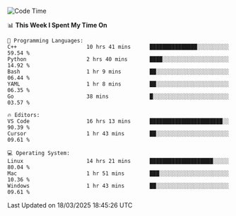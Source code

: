
<!--START_SECTION:waka-->
![Code Time](http://img.shields.io/badge/Code%20Time-3%2C205%20hrs%206%20mins-blue)

📊 **This Week I Spent My Time On** 

```text
💬 Programming Languages: 
C++                      10 hrs 41 mins      ███████████████░░░░░░░░░░   59.54 % 
Python                   2 hrs 40 mins       ████░░░░░░░░░░░░░░░░░░░░░   14.92 % 
Bash                     1 hr 9 mins         ██░░░░░░░░░░░░░░░░░░░░░░░   06.44 % 
YAML                     1 hr 8 mins         ██░░░░░░░░░░░░░░░░░░░░░░░   06.35 % 
Go                       38 mins             █░░░░░░░░░░░░░░░░░░░░░░░░   03.57 % 

🔥 Editors: 
VS Code                  16 hrs 13 mins      ███████████████████████░░   90.39 % 
Cursor                   1 hr 43 mins        ██░░░░░░░░░░░░░░░░░░░░░░░   09.61 % 

💻 Operating System: 
Linux                    14 hrs 21 mins      ████████████████████░░░░░   80.04 % 
Mac                      1 hr 51 mins        ███░░░░░░░░░░░░░░░░░░░░░░   10.36 % 
Windows                  1 hr 43 mins        ██░░░░░░░░░░░░░░░░░░░░░░░   09.61 % 
```


 Last Updated on 18/03/2025 18:45:26 UTC
<!--END_SECTION:waka-->

